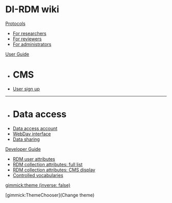 # DI-RDM wiki

[Protocols]()

  * [For researchers](protocols/researcher.md) 
  * [For reviewers](protocols/reviewer.md) 
  * [For administrators](protocols/administrator.md) 

[User Guide]()

  * # CMS 
  * [User sign up](guides/user_signup.md)
  - - - -
  * # Data access 
  * [Data access account](guides/data_access_account.md)
  * [WebDav interface](guides/webdav.md)
  * [Data sharing](guides/sharing.md)
 
[Developer Guide]()

  * [RDM user attributes](development/user_attributes.md)
  * [RDM collection attributes: full list](development/collection_attributes.md)
  * [RDM collection attributes: CMS display](development/cms_collection_attrs.md)
  * [Controlled vocabularies](development/vocabularies.md)
  

[gimmick:theme (inverse: false)](simplex)

[gimmick:ThemeChooser](Change theme)
